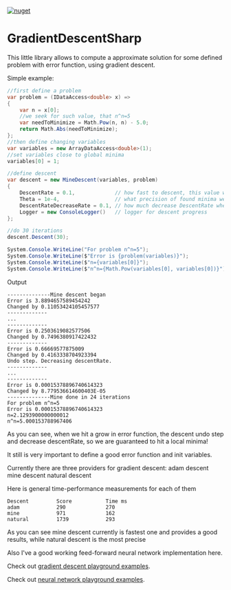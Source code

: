 [![nuget](https://img.shields.io/nuget/v/GradientDescentSharp.svg)](https://www.nuget.org/packages/GradientDescentSharp/) 
# GradientDescentSharp
This little library allows to compute a approximate solution for some defined problem with error function, using gradient descent.

Simple example:
```cs
//first define a problem
var problem = (IDataAccess<double> x) =>
{
    var n = x[0];
    //we seek for such value, that n^n=5
    var needToMinimize = Math.Pow(n, n) - 5.0;
    return Math.Abs(needToMinimize);
};
//then define changing variables
var variables = new ArrayDataAccess<double>(1);
//set variables close to global minima
variables[0] = 1;

//define descent
var descent = new MineDescent(variables, problem)
{
    DescentRate = 0.1,             // how fast to descent, this value will be adjusted on the fly
    Theta = 1e-4,                  // what precision of found minima we need
    DescentRateDecreaseRate = 0.1, // how much decrease DescentRate when we hit a grow of error function
    Logger = new ConsoleLogger()   // logger for descent progress
};

//do 30 iterations
descent.Descent(30);

System.Console.WriteLine("For problem n^n=5");
System.Console.WriteLine($"Error is {problem(variables)}");
System.Console.WriteLine($"n={variables[0]}");
System.Console.WriteLine($"n^n={Math.Pow(variables[0], variables[0])}");
```

Output 
```
--------------Mine descent began
Error is 3.8894657589454242
Changed by 0.11053424105457577
-------------
...
-------------
Error is 0.2503619082577506
Changed by 0.7496380917422432
-------------
Error is 0.66669577875009
Changed by 0.4163338704923394
Undo step. Decreasing descentRate.
-------------
...
-------------
Error is 0.00015378896740614323
Changed by 8.779536614600403E-05
--------------Mine done in 24 iterations
For problem n^n=5
Error is 0.00015378896740614323
n=2.1293900000000012
n^n=5.000153788967406
```

As you can see, when we hit a grow in error function, the descent undo step and decrease descentRate, so we are guaranteed to hit a local minima!

It still is very important to define a good error function and init variables.

Currently there are three providers for gradient descent:
adam descent
mine descent
natural descent

Here is general time-performance measurements for each of them
```
Descent         Score           Time ms
adam            290             270
mine            971             162
natural         1739            293
```

As you can see mine descent currently is fastest one and provides a good results, while natural descent is the most precise

Also I've a good working feed-forward neural network implementation here.

Check out 
[gradient descent playground examples](https://github.com/Kemsekov/GradientDescentSharp/tree/main/Playground/GradientDescentSamples).

Check out 
[neural network playground examples](https://github.com/Kemsekov/GradientDescentSharp/tree/main/Playground/NeuralNetworkSamples).
